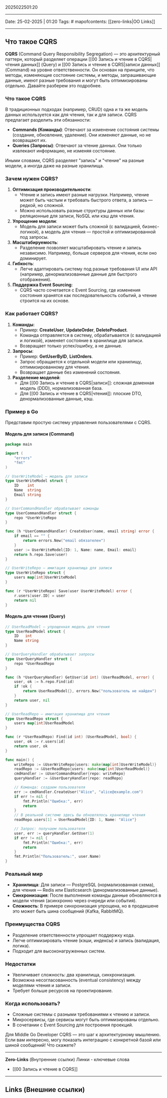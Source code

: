 2025022501:20
___
Date: 25-02-2025 | 01:20
Tags: #
mapofcontents: [[zero-links|OO Links]]
___
## Что такое CQRS

**CQRS** (Command Query Responsibility Segregation) — это архитектурный паттерн, который разделяет операции [[00 Запись и чтение в CQRS|чтения данных]] (Query) и [[00 Запись и чтение в CQRS|записи данных]] (Command) на уровне ответственности. Он основан на принципе, что методы, изменяющие состояние системы, и методы, запрашивающие данные, имеют разные требования и могут быть оптимизированы отдельно. Давайте разберем это подробнее.

### Что такое CQRS

В традиционных подходах (например, CRUD) одна и та же модель данных используется как для чтения, так и для записи. CQRS предлагает разделить эти обязанности:

- **Commands (Команды)**: Отвечают за изменение состояния системы (создание, обновление, удаление). Они изменяют данные, но не возвращают их.
- **Queries (Запросы)**: Отвечают за чтение данных. Они только извлекают информацию, не изменяя состояние.

Иными словами, CQRS разделяет "запись" и "чтение" на разные модели, а иногда даже на разные хранилища.

### Зачем нужен CQRS?

1. **Оптимизация производительности**:  
    - Чтение и запись имеют разные нагрузки. Например, чтение может быть частым и требовать быстрого ответа, а запись — редкой, но сложной.
    - Можно использовать разные структуры данных или базы: реляционные для записи, NoSQL или кэш для чтения.
2. **Упрощение модели**:  
    - Модель для записи может быть сложной (с валидацией, бизнес-логикой), а модель для чтения — простой и оптимизированной под запросы.
3. **Масштабируемость**:  
    - Разделение позволяет масштабировать чтение и запись независимо. Например, больше серверов для чтения, если оно доминирует.
4. **Гибкость**:  
    - Легче адаптировать систему под разные требования UI или API (например, денормализованные данные для быстрого отображения).
5. **Поддержка Event Sourcing**:  
    - CQRS часто сочетается с Event Sourcing, где изменения состояния хранятся как последовательность событий, а чтение строится на их основе.

### Как работает CQRS?

1. **Команды**:  
    - Пример: **CreateUser**, **UpdateOrder**, **DeleteProduct**.
    - Команда отправляется в систему, обрабатывается (с валидацией и логикой), изменяет состояние в хранилище для записи.
    - Возвращает только успех/ошибку, а не данные.
2. **Запросы**:  
    - Пример: **GetUserByID**, **ListOrders**.
    - Запрос обращается к отдельной модели или хранилищу, оптимизированному для чтения.
    - Возвращает данные без изменений состояния.
3. **Разделение моделей**:  
    - Для [[00 Запись и чтение в CQRS|записи]]: сложная доменная модель (DDD), нормализованная база.
    - Для [[00 Запись и чтение в CQRS|чтения]]: плоские DTO, денормализованные данные, кэш.

### Пример в Go

Представим простую систему управления пользователями с CQRS.

#### Модель для записи (Command)
```go
package main

import (
    "errors"
    "fmt"
)

// UserWriteModel — модель для записи
type UserWriteModel struct {
    ID    int
    Name  string
    Email string
}

// UserCommandHandler обрабатывает команды
type UserCommandHandler struct {
    repo *UserWriteRepo
}

func (h *UserCommandHandler) CreateUser(name, email string) error {
    if email == "" {
        return errors.New("email обязателен")
    }
    user := UserWriteModel{ID: 1, Name: name, Email: email}
    return h.repo.Save(user)
}

// UserWriteRepo — имитация хранилища для записи
type UserWriteRepo struct {
    users map[int]UserWriteModel
}

func (r *UserWriteRepo) Save(user UserWriteModel) error {
    r.users[user.ID] = user
    return nil
}
```

#### Модель для чтения (Query)
```go
// UserReadModel — упрощенная модель для чтения
type UserReadModel struct {
    ID   int
    Name string
}

// UserQueryHandler обрабатывает запросы
type UserQueryHandler struct {
    repo *UserReadRepo
}

func (h *UserQueryHandler) GetUser(id int) (UserReadModel, error) {
    user, ok := h.repo.Find(id)
    if !ok {
        return UserReadModel{}, errors.New("пользователь не найден")
    }
    return user, nil
}

// UserReadRepo — имитация хранилища для чтения
type UserReadRepo struct {
    users map[int]UserReadModel
}

func (r *UserReadRepo) Find(id int) (UserReadModel, bool) {
    user, ok := r.users[id]
    return user, ok
}

func main() {
    writeRepo := &UserWriteRepo{users: make(map[int]UserWriteModel)}
    readRepo := &UserReadRepo{users: make(map[int]UserReadModel)}
    cmdHandler := &UserCommandHandler{repo: writeRepo}
    queryHandler := &UserQueryHandler{repo: readRepo}

    // Команда: создаем пользователя
    err := cmdHandler.CreateUser("Alice", "alice@example.com")
    if err != nil {
        fmt.Println("Ошибка:", err)
        return
    }
    // В реальной системе здесь бы обновлялось хранилище чтения
    readRepo.users[1] = UserReadModel{ID: 1, Name: "Alice"}

    // Запрос: получаем пользователя
    user, err := queryHandler.GetUser(1)
    if err != nil {
        fmt.Println("Ошибка:", err)
        return
    }
    fmt.Println("Пользователь:", user.Name)
}
```

### Реальный мир

- **Хранилища**: Для записи — PostgreSQL (нормализованная схема), для чтения — Redis или Elasticsearch (денормализованные данные).
- **Синхронизация**: После выполнения команды данные обновляются в модели чтения (асинхронно через очереди или события).
- **Сложность**: В примере синхронизация упрощена, но в продакшене это может быть шина сообщений (Kafka, RabbitMQ).
  
### Преимущества CQRS

- Разделение ответственности упрощает поддержку кода.
- Легче оптимизировать чтение (кэши, индексы) и запись (валидация, логика).
- Подходит для высоконагруженных систем.

### Недостатки

- Увеличивает сложность: два хранилища, синхронизация.
- Возможна несогласованность (eventual consistency) между моделями чтения и записи.
- Требует больше ресурсов на проектирование.

### Когда использовать?

- Сложные системы с разными требованиями к чтению и записи.
- Микросервисы, где сервисы могут быть оптимизированы отдельно.
- В сочетании с Event Sourcing для построения проекций.
  
Для Middle Go Developer CQRS — это шаг к архитектурному мышлению. Если вам интересно, могу показать интеграцию с конкретной базой или шиной сообщений! Что скажете?



-----
**Zero-Links**  (Внутренние ссылки) Линки - ключевые слова
- [[00 Запись и чтение в CQRS]]

------
**Links** (Внешние ссылки)
-
